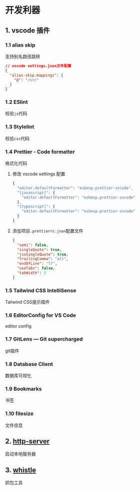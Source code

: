 # 开发利器

## 1. vscode 插件

### 1.1 alias skip

支持别名路径跳转

```json
// vscode settings.json文件配置
{
  "alias-skip.mappings": {
    "@": "/src"
  }
}
```

### 1.2 ESlint

校验`js`代码

### 1.3 Stylelint

校验`css`代码

### 1.4 Prettier - Code formatter

格式化代码

1. 修改 vscode settings 配置

   ```javascript
   {
     "editor.defaultFormatter": "esbenp.prettier-vscode",
     "[javascript]": {
       "editor.defaultFormatter": "esbenp.prettier-vscode"
     },
     "[typescript]": {
       "editor.defaultFormatter": "esbenp.prettier-vscode"
     }
   }
   ```

2. 添加项目`.prettierrc.json`配置文件
   ```json
   {
     "semi": false,
     "singleQuote": true,
     "jsxSingleQuote": true,
     "trailingComma": "all",
     "endOfLine": "lf",
     "useTabs": false,
     "tabWidth": 2
   }
   ```

### 1.5 Tailwind CSS IntelliSense

Tailwind CSS提示插件

### 1.6 EditorConfig for VS Code

editor config

### 1.7 GitLens — Git supercharged

git插件

### 1.8 Database Client

数据库可视化

### 1.9 Bookmarks

书签

### 1.10 filesize

文件信息

## 2. [http-server](https://www.npmjs.com/package/http-server)

启动本地服务器

## 3. [whistle](https://www.npmjs.com/package/whistle)

抓包工具
